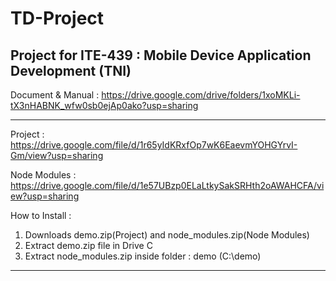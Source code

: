 # TD-Project
Project for ITE-439 : Mobile Device Application Development (TNI)
--------------------------------------------------------------------------------------------------------
Document & Manual : https://drive.google.com/drive/folders/1xoMKLi-tX3nHABNK_wfw0sb0ejAp0ako?usp=sharing 

--------------------------------------------------------------------------------------------------------
Project : https://drive.google.com/file/d/1r65yIdKRxfOp7wK6EaevmYOHGYrvI-Gm/view?usp=sharing 

Node Modules : https://drive.google.com/file/d/1e57UBzp0ELaLtkySakSRHth2oAWAHCFA/view?usp=sharing

How to Install :
1. Downloads demo.zip(Project) and node_modules.zip(Node Modules)
2. Extract demo.zip file in Drive C
3. Extract node_modules.zip inside folder : demo (C:\demo)
--------------------------------------------------------------------------------------------------------
